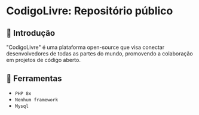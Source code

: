 # CodigoLivre: Repositório público

## **📌 Introdução**
"CodigoLivre" é uma plataforma open-source que visa conectar desenvolvedores de todas as partes do mundo, promovendo a colaboração em projetos de código aberto.

## **📂 Ferramentas**
- ``PHP 8x``
- ``Nenhum framework``
- ``Mysql``